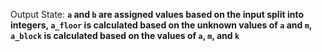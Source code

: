 Output State: **`a` and `b` are assigned values based on the input split into integers, `a_floor` is calculated based on the unknown values of `a` and `m`, `a_block` is calculated based on the values of `a`, `m`, and `k`**